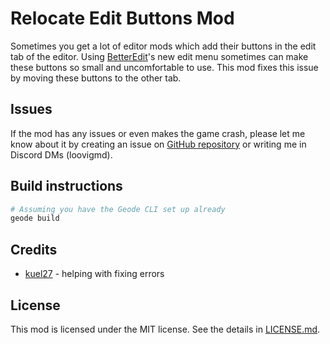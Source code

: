 # Relocate Edit Buttons Mod
Sometimes you get a lot of editor mods which add their buttons in the edit tab of the editor. Using [BetterEdit](mod:hjfod.betteredit)'s new edit menu sometimes can make these buttons so small and uncomfortable to use. This mod fixes this issue by moving these buttons to the other tab.

## Issues
If the mod has any issues or even makes the game crash, please let me know about it by creating an issue on [GitHub repository](https://github.com/zL4mpY/clone_and_move_mod) or writing me in Discord DMs (loovigmd).

## Build instructions
```sh
# Assuming you have the Geode CLI set up already
geode build
```

## Credits
- [kuel27](https://github.com/kuel27) - helping with fixing errors

## License
This mod is licensed under the MIT license. See the details in [LICENSE.md](LICENSE.md).